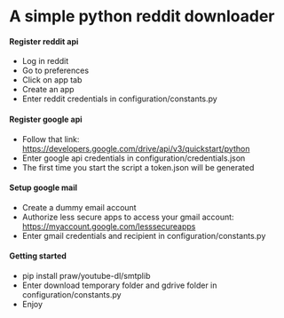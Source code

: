# A simple python reddit downloader

#### Register reddit api
- Log in reddit
- Go to preferences
- Click on app tab
- Create an app
- Enter reddit credentials in configuration/constants.py

#### Register google api
- Follow that link: https://developers.google.com/drive/api/v3/quickstart/python
- Enter google api credentials in configuration/credentials.json
- The first time you start the script a token.json will be generated

#### Setup google mail
- Create a dummy email account
- Authorize less secure apps to access your gmail account: https://myaccount.google.com/lesssecureapps
- Enter gmail credentials and recipient in configuration/constants.py

#### Getting started
- pip install praw/youtube-dl/smtplib
- Enter download temporary folder and gdrive folder in configuration/constants.py
- Enjoy
